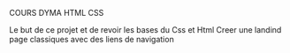 COURS DYMA HTML CSS 

Le but de ce projet et de revoir les bases du Css et Html 
Creer une landind page classiques avec des liens de navigation 
